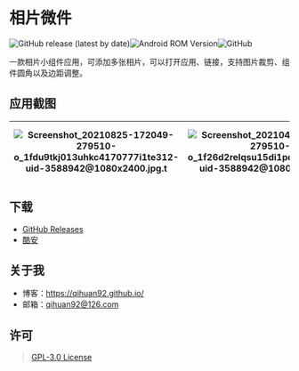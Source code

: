 # 相片微件
![GitHub release (latest by date)](https://img.shields.io/github/v/release/qihuan92/PhotoWidget)![Android ROM Version](https://img.shields.io/badge/Android-7.0%2B-green)![GitHub](https://img.shields.io/github/license/qihuan92/PhotoWidget)

一款相片小组件应用，可添加多张相片，可以打开应用、链接，支持图片裁剪、组件圆角以及边距调整。

## 应用截图

| ![Screenshot_20210825-172049-279510-o_1fdu9tkj013uhkc4170777i1te312-uid-3588942@1080x2400.jpg.t](http://image.coolapk.com/apk_image/2021/0825/17/Screenshot_20210825-172049-279510-o_1fdu9tkj013uhkc4170777i1te312-uid-3588942@1080x2400.jpg.t.jpg) | ![Screenshot_20210401-174324-279510-o_1f26d2relqsu15di1pdvuv31t5c17-uid-3588942@1080x2400.jpg.t](http://image.coolapk.com/apk_image/2021/0401/17/Screenshot_20210401-174324-279510-o_1f26d2relqsu15di1pdvuv31t5c17-uid-3588942@1080x2400.jpg.t.jpg) | ![2e3724f82b0547ea14d9908c2bc51aea-279510-o_1f1f8so5k13o510dkri416lsvgj14-uid-3588942@1080x2400.jpg.t](http://image.coolapk.com/apk_image/2021/0323/18/2e3724f82b0547ea14d9908c2bc51aea-279510-o_1f1f8so5k13o510dkri416lsvgj14-uid-3588942@1080x2400.jpg.t.jpg) | ![76c183f3739c7155f178c435ee8b73c6-279510-o_1f1f8so5k1ht1coikvb1o0415mv15-uid-3588942@1080x2400.jpg.t](http://image.coolapk.com/apk_image/2021/0323/18/76c183f3739c7155f178c435ee8b73c6-279510-o_1f1f8so5k1ht1coikvb1o0415mv15-uid-3588942@1080x2400.jpg.t.jpg) | ![ee4b6a3e2d8d7e791b53d45b8095a400-279510-ba07ac4e7e6ef37584a4afa9026b2b1d-uid-3588942@1080x2400.jpg.t](http://image.coolapk.com/apk_image/2021/0401/17/ee4b6a3e2d8d7e791b53d45b8095a400-279510-ba07ac4e7e6ef37584a4afa9026b2b1d-uid-3588942@1080x2400.jpg.t.jpg) | ![Screenshot_20210329-155349-279510-o_1f1ugh97rcf6rcahamef3stbr-uid-3588942@1080x2400.jpg.t](http://image.coolapk.com/apk_image/2021/0329/16/Screenshot_20210329-155349-279510-o_1f1ugh97rcf6rcahamef3stbr-uid-3588942@1080x2400.jpg.t.jpg) |
| ------------------------------------------------------------ | ------------------------------------------------------------ | ------------------------------------------------------------ | ------------------------------------------------------------ | ------------------------------------------------------------ | ------------------------------------------------------------ |

## 下载

- [GitHub Releases](https://github.com/qihuan92/PhotoWidget/releases)
- [酷安](https://www.coolapk.com/apk/com.qihuan.photowidget)

## 关于我

- 博客：https://qihuan92.github.io/
- 邮箱：qihuan92@126.com

## 许可

> [GPL-3.0 License](https://github.com/qihuan92/PhotoWidget/blob/develop/LICENSE)
